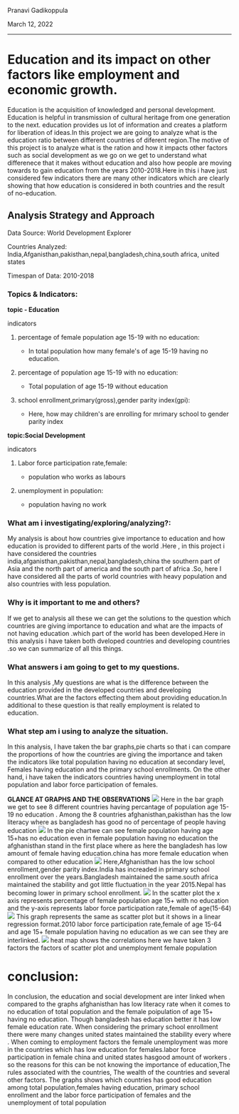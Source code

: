 
Pranavi Gadikoppula

March 12, 2022

---

# Education and its impact on other factors like employment and economic growth.


  Education is  the acquisition of knowledged and personal development. Education is  helpful in transmission of cultural heritage from one generation to the next. education provides us lot of information and creates a platform for liberation of ideas.In this project we are going to analyze what is the education ratio between different countries of diferent region.The motive of this project is to analyze what is the ration and how it impacts other factors such as social development as we go on we get to understand what differenece that it makes without education and also how people are moving towards to gain education from the years 2010-2018.Here in this i have just considered few indicators there are many other indicators which are clearly showing that how education is considered in both countries and the result of no-education.


## Analysis Strategy and Approach 

Data Source: World Development Explorer 

Countries Analyzed: India,Afganisthan,pakisthan,nepal,bangladesh,china,south africa, united states

Timespan of Data: 2010-2018


### Topics & Indicators:

 **topic - Education**
     
 indicators
     
1. percentage of female population age 15-19 with no education: 
                                 
     - In total population how many female's of age 15-19 having no education.
     
2. percentage of population age 15-19 with no education:
     
     - Total population of age 15-19 without education
     
3. school enrollment,primary(gross),gender parity index(gpi):

     - Here, how may children's are enrolling for mrimary school to gender parity index
     
**topic:Social Development**
     
indicators
     
1. Labor force participation rate,female: 

    - population who works as labours
     
2. unemployment in population:

     -  population having no work
     
 ### What am i investigating/exploring/analyzing?:
             
My analysis is about how countries give importance to education and how education is provided to different parts of the world .Here , in this project i have considered the countries india,afganisthan,pakisthan,nepal,bangladesh,china the southern part of Asia and the north part of america and the south part of africa .So, here I have considered all the parts of world countries with heavy population and also countries with less population.

### Why is it important to me and others?

If we get to analysis all these we can get the solutions to the question which countries are giving importance to education and what are the impacts of not having education .which part of the world has been developed.Here in this analysis i have taken both dveloped countries and developing countries .so we can summarize of all this things.

### What answers i am going to get to my questions.
 
In this analysis ,My questions are what is the difference between the education provided in the developed countries and developing countries.What are the factors effecting them about providing education.In additional to these question is that really employment is related to education.

### What step am i using to analyze the situation.

In this analysis, I have taken the bar graphs,pie charts so that i can compare the proportions of how the countries are giving the importance and taken the indicators like total population having no education at secondary level, Females having education and the primary school enrollments. On the other hand, i have taken the indicators countries having unemployment in total population and labor force participation of females.

**GLANCE AT GRAPHS AND THE OBSERVATIONS** 
![](https://github.com/Pranavigadikoppula/PRANAVI_DATA690/blob/main/world_development_explorer/total_populationnoed_bar.png)
Here in the bar graph we get to see 8 different countries having percantage of population age 15-19 no education . Among the 8 countries afghanisthan,pakisthan has the low literacy where as bangladesh has good no of percentage of people having education
![](https://github.com/Pranavigadikoppula/PRANAVI_DATA690/blob/main/world_development_explorer/pie.png)
In the pie chartwe can see female population having age 15+has no education even in female population having no education the afghanisthan stand in the first place where as here  the bangladesh has low amount of female having education.china has more female education when compared to other education
![](https://github.com/Pranavigadikoppula/PRANAVI_DATA690/blob/main/world_development_explorer/line.png)
Here,Afghanisthan has the low school enrollment,gender parity index.India has increaded in primary school enrollment over the years.Bangladesh maintained the same.south africa maintained the stability and got little fluctuation in the year 2015.Nepal has becoming lower in primary school enrollment.
![](https://github.com/Pranavigadikoppula/PRANAVI_DATA690/blob/main/world_development_explorer/scatter.png)
In the scatter plot the x axis represents percentage of female population age 15+ with no education and the y-axis represents labor force participation rate,female of age(15-64)
![](https://github.com/Pranavigadikoppula/PRANAVI_DATA690/blob/main/world_development_explorer/linear.png)
This graph represents the same as scatter plot but it shows in a linear regression format.2010 labor force participation rate,female of age 15-64 and age 15+ female population having no education as we can see they are interlinked.
![](https://github.com/Pranavigadikoppula/PRANAVI_DATA690/blob/main/world_development_explorer/heatmap.png)
heat map shows the correlations here we have taken 3 factors the factors of scatter plot and unemployment female population
# conclusion:

In conclusion, the education and social development are inter linked when compared to the graphs afghanisthan has low literacy rate when it comes to no education of total population and the female poipulation of age 15+ having no education. Though bangladesh has education better it has low female education rate. When considering the primary school enrollment there were many changes united states maintained the stability every where . When coming to employment factors the female unemployment was more in the countries which has low education for females.labor force participation in female china and united states hasgood amount of workers . so the reasons for this can be not knowing the importance of education,The rules associated with the countries, The wealth of the countries and several other factors. The graphs shows which countries has good education among total population,females having education, primary school enrollment and the labor force participation of females and the unemployment of total population
  

  
     
     
     
     
     
     
     
     
     
     
     
     
    



